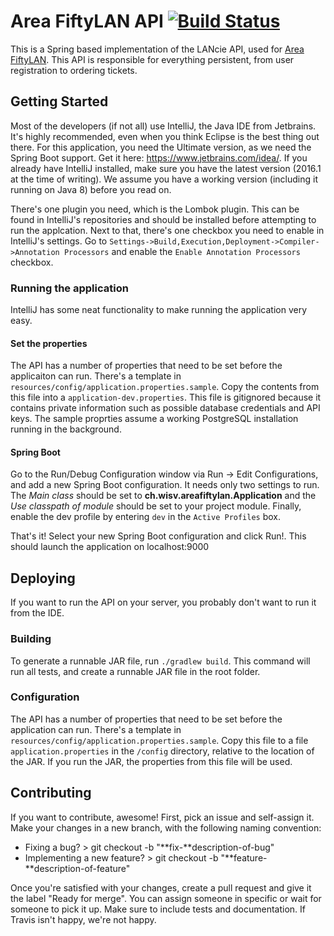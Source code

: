 # Area FiftyLAN API [![Build Status](https://travis-ci.org/AreaFiftyLAN/lancie-api.svg?branch=master)](https://travis-ci.org/AreaFiftyLAN/lancie-api)
This is a Spring based implementation of the LANcie API, used for [Area FiftyLAN](https://areafiftylan.nl/).
This API is responsible for everything persistent, from user registration to ordering tickets.

## Getting Started
Most of the developers (if not all) use IntelliJ, the Java IDE from Jetbrains.
It's highly recommended, even when you think Eclipse is the best thing out there.
For this application, you need the Ultimate version, as we need the Spring Boot support.
Get it here: https://www.jetbrains.com/idea/.
If you already have IntelliJ installed, make sure you have the latest version (2016.1 at the time of writing).
We assume you have a working version (including it running on Java 8) before you read on.

There's one plugin you need, which is the Lombok plugin.
This can be found in IntelliJ's repositories and should be installed before attempting to run the applcation.
Next to that, there's one checkbox you need to enable in IntelliJ's settings.
Go to `Settings->Build,Execution,Deployment->Compiler->Annotation Processors` and enable the `Enable Annotation Processors` checkbox.

### Running the application
IntelliJ has some neat functionality to make running the application very easy. 

#### Set the properties
The API has a number of properties that need to be set before the applicaiton can run.
There's a template in `resources/config/application.properties.sample`.
Copy the contents from this file into a `application-dev.properties`.
This file is gitignored because it contains private information such as possible database credentials and API keys.
The sample proprties assume a working PostgreSQL installation running in the background.

#### Spring Boot
Go to the Run/Debug Configuration window via Run -> Edit Configurations, and add a new Spring Boot configuration.
It needs only two settings to run.
The *Main class* should be set to **ch.wisv.areafiftylan.Application** and the *Use classpath of module* should be set to your project module.
Finally, enable the dev profile by entering `dev` in the `Active Profiles` box.

That's it! Select your new Spring Boot configuration and click Run!. This should launch the application on localhost:9000

## Deploying
If you want to run the API on your server, you probably don't want to run it from the IDE.
### Building
To generate a runnable JAR file, run `./gradlew build`.
This command will run all tests, and create a runnable JAR file in the root folder.
### Configuration
The API has a number of properties that need to be set before the application can run.
There's a template in `resources/config/application.properties.sample`.
Copy this file to a file `application.properties` in the `/config` directory, relative to the location of the JAR.
If you run the JAR, the properties from this file will be used.

## Contributing
If you want to contribute, awesome! First, pick an issue and self-assign it. Make your changes in a new branch, with the following naming convention:

* Fixing a bug? > git checkout -b "**fix-**description-of-bug"
* Implementing a new feature? > git checkout -b "**feature-**description-of-feature"

Once you're satisfied with your changes, create a pull request and give it the label "Ready for merge". 
You can assign someone in specific or wait for someone to pick it up. 
Make sure to include tests and documentation.
If Travis isn't happy, we're not happy. 
